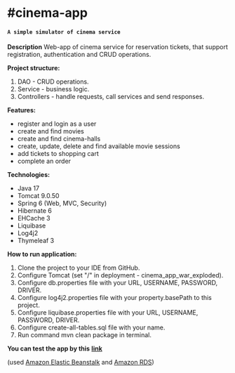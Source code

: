 ﻿# #cinema-app
#### `A simple simulator of cinema service`

**Description**
Web-app of cinema service for reservation tickets, that support registration, authentication and CRUD operations.

**Project structure:**
1. DAO - CRUD operations.
2. Service - business logic.
3. Controllers - handle requests, call services and send responses.

**Features:**
- register and login as a user
- create and find movies
- create and find cinema-halls
- create, update, delete and find available movie sessions
- add tickets to shopping cart
- complete an order

**Technologies:**
- Java 17
- Tomcat 9.0.50
- Spring 6 (Web, MVC, Security)
- Hibernate 6
- EHCache 3
- Liquibase
- Log4j2
- Thymeleaf 3

**How to run application:**
1. Clone the project to your IDE from GitHub.
2. Configure Tomcat (set "/" in deployment - cinema_app_war_exploded).
3. Configure db.properties file with your URL, USERNAME, PASSWORD, DRIVER.
4. Configure log4j2.properties file with your property.basePath to this project.
5. Configure liquibase.properties file with your URL, USERNAME, PASSWORD, DRIVER.
6. Configure create-all-tables.sql file with your name.
7. Run command mvn clean package in terminal.

**You can test the app by this** 
**[link](http://taxiservice-env-1.eba-5fm6pmcm.eu-west-3.elasticbeanstalk.com)**

(used [Amazon Elastic Beanstalk](https://aws.amazon.com/elasticbeanstalk/?nc1=h_ls) and [Amazon RDS](https://aws.amazon.com/rds/?p=ft&c=db&z=3))
